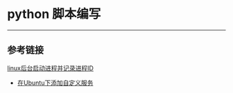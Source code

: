 # python 脚本编写
***

## 参考链接
[linux后台启动进程并记录进程ID](https://blog.csdn.net/u013066244/article/details/69562364)
- [在Ubuntu下添加自定义服务](https://blog.csdn.net/xkjcf/article/details/78698232)